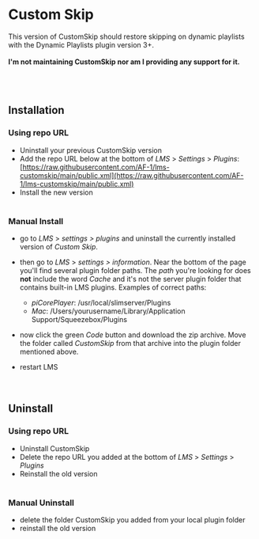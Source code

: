 Custom Skip
====

This version of CustomSkip should restore skipping on dynamic playlists with the Dynamic Playlists plugin version 3+.<br><br>
**I'm not maintaining CustomSkip nor am I providing any support for it.**


<br><br>

## Installation

### Using repo URL

- Uninstall your previous CustomSkip version
- Add the repo URL below at the bottom of *LMS* > *Settings* > *Plugins*:<br>
[https://raw.githubusercontent.com/AF-1/lms-customskip/main/public.xml](https://raw.githubusercontent.com/AF-1/lms-customskip/main/public.xml)
- Install the new version
<br><br>

### Manual Install

* go to  *LMS* > *settings > plugins* and uninstall the currently installed version of *Custom Skip*.

* then go to *LMS* > *settings > information*. Near the bottom of the page you'll find several plugin folder paths. The *path* you're looking for does **not** include the word *Cache* and it's not the server plugin folder that contains built-in LMS plugins. Examples of correct paths:
    * *piCorePlayer*: /usr/local/slimserver/Plugins
    * *Mac*: /Users/yourusername/Library/Application Support/Squeezebox/Plugins

* now click the green *Code* button and download the zip archive. Move the folder called *CustomSkip* from that archive into the plugin folder mentioned above.

* restart LMS
<br><br><br>


## Uninstall

### Using repo URL

- Uninstall CustomSkip
- Delete the repo URL you added at the bottom of *LMS* > *Settings* > *Plugins*
- Reinstall the old version
<br><br>

### Manual Uninstall

- delete the folder CustomSkip you added from your local plugin folder
- reinstall the old version